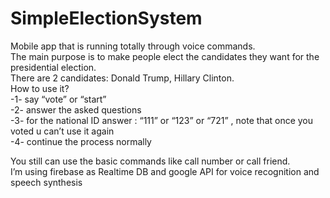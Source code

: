 # SimpleElectionSystem

Mobile app that is running totally through voice commands.  
The main purpose is to make people elect the candidates they want for the presidential election.  
There are 2 candidates: Donald Trump, Hillary Clinton.  
How to use it?  
-1- say “vote” or “start”  
-2- answer the asked questions  
-3- for the national ID answer : “111” or “123” or “721” , note that once you voted u can’t use it again  
-4- continue the process normally  
  
You still can use the basic commands like call number or call friend.  
I’m using firebase as Realtime DB and google API for voice recognition and speech synthesis  

 
